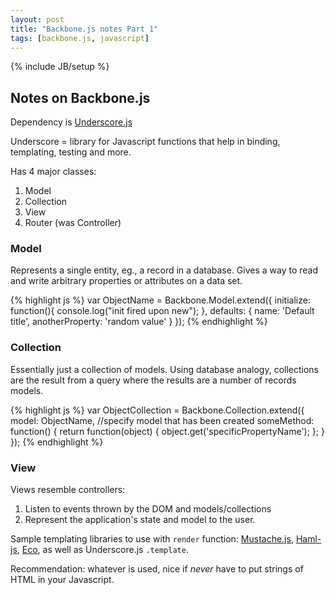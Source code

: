 ```yaml
---
layout: post
title: "Backbone.js notes Part 1"
tags: [backbone.js, javascript]
---
```

{% include JB/setup %}

## Notes on Backbone.js

Dependency is [Underscore.js](http://documentcloud.github.com/underscore/)

Underscore = library for Javascript functions that help in binding, templating, testing and more.

Has 4 major classes:

1. Model
2. Collection
3. View
4. Router (was Controller)

### Model

Represents a single entity, eg., a record in a database. Gives a way to read and write arbitrary properties or attributes on a data set.

{% highlight js %}
	var ObjectName = Backbone.Model.extend({
		initialize: function(){
			console.log("init fired upon new");
		},
		defaults: {
			name: 'Default title',
			anotherProperty: 'random value'
		}
	});
{% endhighlight %}

### Collection

Essentially just a collection of models. Using database analogy, collections are the result from a query where the results are a number of records models.

{% highlight js %}
	var ObjectCollection = Backbone.Collection.extend({
		model: ObjectName,	//specify model that has been created
		someMethod: function() {
			return function(object) {
				object.get('specificPropertyName');
			};
		}
	});
{% endhighlight %}

### View

Views resemble controllers:

1. Listen to events thrown by the DOM and models/collections
2. Represent the application's state and model to the user.

Sample templating libraries to use with `render` function: [Mustache.js](http://github.com/janl/mustache.js), [Haml-js](http://github.com/creationix/haml-js), [Eco](http://github.com/sstephenson/eco), as well as Underscore.js `.template`.

Recommendation: whatever is used, nice if _never_ have to put strings of HTML in your Javascript.
